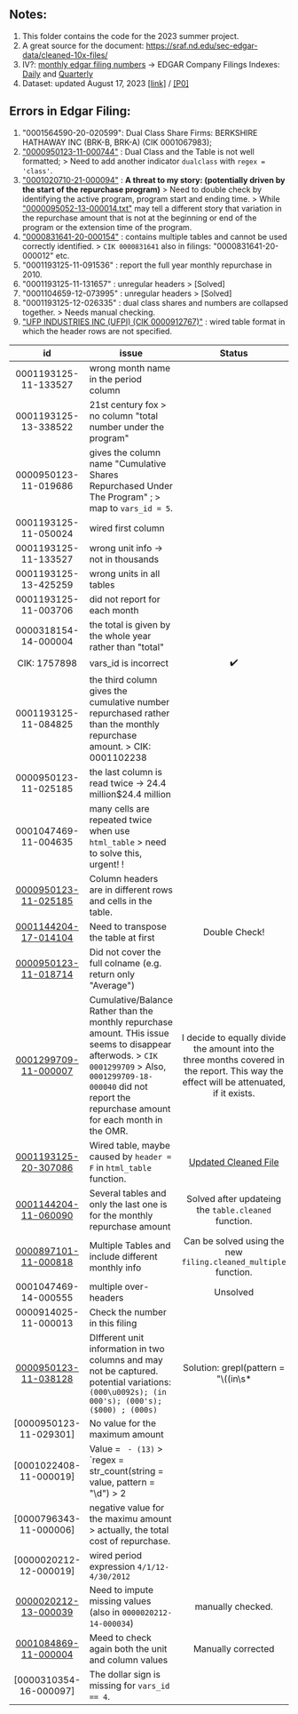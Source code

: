 ## Notes: 
1. This folder contains the code for the 2023 summer project.
2. A great source for the document: https://sraf.nd.edu/sec-edgar-data/cleaned-10x-files/
3. IV?: [monthly edgar filing numbers](https://www.sec.gov/about/sec-docket.shtml) -> EDGAR Company Filings Indexes: [Daily](https://www.sec.gov/Archives/edgar/daily-index/) and [Quarterly](https://www.sec.gov/Archives/edgar/full-index/)
4. Dataset: updated August 17, 2023 [[link]](https:/hongyileoxu.github.io/research/RepurchaseProject/ShaRep_AIA_merge_Aug17_2023.csv) / [[P0]](https:/hongyileoxu.github.io/research/RepurchaseProject/Repurchase_BBAIA_merge_v1b.html)






## Errors in Edgar Filing: 
1. "0001564590-20-020599": Dual Class Share Firms: BERKSHIRE HATHAWAY INC (BRK-B, BRK-A) (CIK 0001067983);
2. ["0000950123-11-000744"](https://www.sec.gov/Archives/edgar/data/5133/000095012311000744/0000950123-11-000744.txt) : Dual Class and the Table is not well formatted; > Need to add another indicator `dualclass` with `regex = 'class'`.
3. ["0001020710-21-000094"](https://www.sec.gov/Archives/edgar/data/1020710/000102071021000094/0001020710-21-000094.txt) : **A threat to my story: (potentially driven by the start of the repurchase program)** > Need to double check by identifying the active program, program start and ending time. > While ["0000095052-13-000014.txt"](https://www.sec.gov/Archives/edgar/data/95052/000009505213000014/0000095052-13-000014.txt) may tell a different story that variation in the repurchase amount that is not at the beginning or end of the program or the extension time of the program.
4. ["0000831641-20-000154"](https://www.sec.gov/Archives/edgar/data/831641/000083164120000154/0000831641-20-000154.txt) : contains multiple tables and cannot be used correctly identified. > `CIK 0000831641` also in filings: "0000831641-20-000012" etc.
5. "0001193125-11-091536" : report the full year monthly repurchase in 2010.
6. "0001193125-11-131657" : unregular headers > [Solved]
7. "0001104659-12-073995" : unregular headers > [Solved]
8. "0001193125-12-026335" : dual class shares and numbers are collapsed together. > Needs manual checking. 
9. ["UFP INDUSTRIES INC (UFPI) (CIK 0000912767)"](https://www.sec.gov/edgar/search/#/dateRange=custom&category=custom&ciks=0000912767&entityName=UFP%2520INDUSTRIES%2520INC%2520(UFPI)%2520(CIK%25200000912767)&startdt=2010-01-01&enddt=2023-08-18&forms=10-K%252C10-KT%252C10-Q%252C10-QT) : wired table format in which the header rows are not specified. 

| id | issue | Status | 
| :---:   | --- |  :---: |
| 0001193125-11-133527 | wrong month name in the period column  | 
| 0001193125-13-338522 | 21st century fox > no column "total number under the program"  | 
| 0000950123-11-019686 | gives the column name "Cumulative Shares Repurchased Under The Program" ; > map to `vars_id = 5`. | 
| 0001193125-11-050024 | wired first column  | 
| 0001193125-11-133527 | wrong unit info -> not in thousands  | 
| 0001193125-13-425259 | wrong units in all tables | 
| 0001193125-11-003706 | did not report for each month | 
| 0000318154-14-000004 | the total is given by the whole year rather than "total" |
| CIK: 1757898 | vars_id is incorrect | ✔️ | 
| 0001193125-11-084825 | the third column gives the cumulative number repurchased rather than the monthly repurchase amount. > CIK: 0001102238 |
| 0000950123-11-025185 | the last column is read twice -> 24.4 million$24.4 million | 
| 0001047469-11-004635 | many cells are repeated twice when use `html_table` > need to solve this, urgent! ! 
| [0000950123-11-025185](https://www.sec.gov/Archives/edgar/data/56679/000095012311025185/0000950123-11-025185.txt) | Column headers are in different rows and cells in the table. | 
| [0001144204-17-014104](https://www.sec.gov/Archives/edgar/data/1130144/000114420417014104/0001144204-17-014104.txt) | Need to transpose the table at first | Double Check! | 
| [0000950123-11-018714](https://www.sec.gov/Archives/edgar/data/917273/000095012311018714/0000950123-11-018714.txt) | Did not cover the full colname (e.g. return only "Average") | 
| [0001299709-11-000007](https://www.sec.gov/Archives/edgar/data/1299709/000129970911000007/0001299709-11-000007.txt) | Cumulative/Balance Rather than the monthly repurchase amount. THis issue seems to disappear afterwods. > `CIK 0001299709` > Also, `0001299709-18-000040` did not report the repurchase amount for each month in the OMR. | I decide to equally divide the amount into the three months covered in the report. This way the effect will be attenuated, if it exists. |
| [0001193125-20-307086](https://www.sec.gov/Archives/edgar/data/1145255/000119312520307086/0001193125-20-307086.txt) | Wired table, maybe caused by `header = F` in `html_table` function. | [Updated Cleaned File](https://github.com/hongyileoxu/hongyileoxu.github.io/blob/3971fa1dcf41da6f542e61aa3552b9e1999e54c6/research/RepurchaseProject/0001193125-20-307086_updated.txt) | 
| [0001144204-11-060090](https://www.sec.gov/Archives/edgar/data/1301611/000114420411060090/0001144204-11-060090.txt) | Several tables and only the last one is for the monthly repurchase amount | Solved after updateing the `table.cleaned` function. | 
| [0000897101-11-000818](https://www.sec.gov/Archives/edgar/data/875355/000089710111000818/0000897101-11-000818.txt) | Multiple Tables and include different monthly info | Can be solved using the new  `filing.cleaned_multiple` function. | 
| 0001047469-14-000555 | multiple over-headers | Unsolved | 
| 0000914025-11-000013 | Check the number in this filing | 
| [0000950123-11-038128](https://www.sec.gov/Archives/edgar/data/48898/000095012311038128/0000950123-11-038128.txt) | DIfferent unit information in two columns and may not be captured. potential variations: `(000\u0092s); (in 000's); (000's); ($000) ; (000s)` | Solution: grepl(pattern = "\\((in\\s*|\\$)?0{3}", x = c("(000\u0092s)", "(in 000's)", "(000's)", "($000)","(000s)", "(in  000")) | 
| [0000950123-11-029301] | No value for the maximum amount | 
| [0001022408-11-000019] | Value = ` - (13)` > `regex = str_count(string = value, pattern = "\\d") > 2 | 
| [0000796343-11-000006] | negative value for the maximu amount > actually, the total cost of repurchase. | 
| [0000020212-12-000019] | wired period expression `4/1/12-4/30/2012` | 
| [0000020212-13-000039](https://www.sec.gov/Archives/edgar/data/20212/000002021213000039/0000020212-13-000039.txt) | Need to impute missing values (also in `0000020212-14-000034`) | manually checked. | 
| [0001084869-11-000004](https://www.sec.gov/Archives/edgar/data/1084869/000108486911000004/0001084869-11-000004.txt) | Meed to check again both the unit and column values | Manually corrected | 
| [0000310354-16-000097] | The dollar sign is missing for `vars_id == 4`. | 






